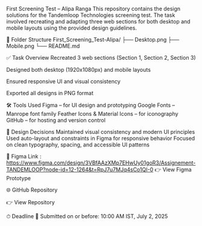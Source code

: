 First Screening Test – Alipa Ranga
This repository contains the design solutions for the Tandemloop Technologies screening test. The task involved recreating and adapting three web sections for both desktop and mobile layouts using the provided design guidelines.

📁 Folder Structure
First_Screening_Test-Alipa/
├── Desktop.png
├── Mobile.png
└── README.md

✅ Task Overview
Recreated 3 web sections (Section 1, Section 2, Section 3)

Designed both desktop (1920x1080px) and mobile layouts

Ensured responsive UI and visual consistency

Exported all designs in PNG format

🛠 Tools Used
Figma – for UI design and prototyping
Google Fonts – Manrope font family
Feather Icons & Material Icons – for iconography
GitHub – for hosting and version control

🧩 Design Decisions
Maintained visual consistency and modern UI principles
Used auto-layout and constraints in Figma for responsive behavior
Focused on clean typography, spacing, and accessible UI patterns

📱 Figma Link : https://www.figma.com/design/3VBfAAzXMp7EHwUy01goR3/Assignement-TANDEMLOOP?node-id=12-1264&t=RpJ7u7MJq4sCo1QI-0
👉 View Figma Prototype


🌐 GitHub Repository

👉 View Repository


⏱ Deadline
📅 Submitted on or before: 10:00 AM IST, July 2, 2025

